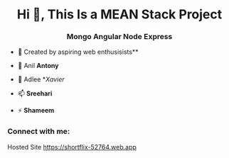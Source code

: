 <h1 align="center">Hi 👋, This Is a MEAN Stack Project</h1>
<h3 align="center">Mongo Angular Node Express</h3> 

- 🔭 Created by aspiring web enthusisists** 
  
- 🌱 Anil **Antony**  
 
- 💬 Adlee **Xavier*

- 📫  **Sreehari**
  
- ⚡  **Shameem**
 
<h3 align="left">Connect with me:</h3>
<p align="left"> 
</p>

Hosted Site
https://shortflix-52764.web.app 
